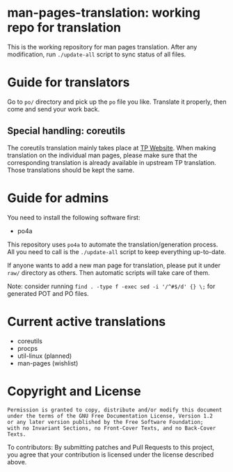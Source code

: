 # man-pages-translation: working repo for translation

This is the working repository for man pages translation.
After any modification, run `./update-all` script to sync
status of all files.

# Guide for translators

Go to `po/` directory and pick up the `po` file you like.
Translate it properly, then come and send your work back.

## Special handling: coreutils

The coreutils translation mainly takes place at [TP Website](https://translationproject.org/team/zh_CN.html).
When making translation on the individual man pages, please make
sure that the corresponding translation is already available
in upstream TP translation. Those translations should be kept
the same.

# Guide for admins

You need to install the following software first:

* po4a

This repository uses `po4a` to automate the translation/generation
process. All you need to call is the `./update-all` script to keep
everything up-to-date.

If anyone wants to add a new man page for translation, please
put it under `raw/` directory as others. Then automatic scripts
will take care of them.

Note: consider running `find . -type f -exec sed -i '/^#$/d' {} \;`
for generated POT and PO files.

# Current active translations

* coreutils
* procps
* util-linux (planned)
* man-pages (wishlist)

# Copyright and License

```
Permission is granted to copy, distribute and/or modify this document
under the terms of the GNU Free Documentation License, Version 1.2
or any later version published by the Free Software Foundation;
with no Invariant Sections, no Front-Cover Texts, and no Back-Cover
Texts.
```

To contributors: By submitting patches and Pull Requests to this project,
you agree that your contribution is licensed under the license described
above.

